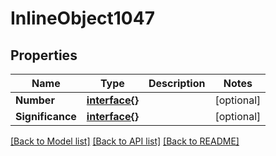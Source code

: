 # InlineObject1047

## Properties

Name | Type | Description | Notes
------------ | ------------- | ------------- | -------------
**Number** | [**interface{}**](.md) |  | [optional] 
**Significance** | [**interface{}**](.md) |  | [optional] 

[[Back to Model list]](../README.md#documentation-for-models) [[Back to API list]](../README.md#documentation-for-api-endpoints) [[Back to README]](../README.md)


